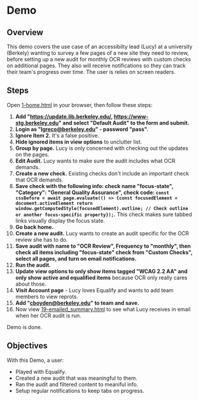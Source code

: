 # Demo 

## Overview

This demo covers the use case of an accessibilty lead (Lucy) at a university (Berkely) wanting to survey a few pages of a new site they need to review, before setting up a new audit for monthly OCR reviews with custom checks on additional pages. They also will receive notifications so they can track their team's progress over time. The user is relies on screen readers.


## Steps
Open [1-home.html](1-home.html) in your browser, then follow these steps:

1. **Add "https://update.lib.berkeley.edu/, https://www-stg.berkeley.edu" and select "Default Audit" to the form and submit.**
2. **Login as "lgreco@berkeley.edu" - password "pass".**
3. **Ignore Item 2.** It's a false positive.
4. **Hide ignored items in view options** to unclutter list.
5. **Group by page.** Lucy is only concerned with checking out the updates on the pages.
6. **Edit Audit.** Lucy wants to make sure the audit includes what OCR demands.
7. **Create a new check.** Existing checks don't include an important check that OCR demands.
8. **Save check with the following info: check name "focus-state", "Category": "General Quality Assurance", check code: `const cssBefore = await page.evaluate(() => {const focusedElement = document.activeElement return window.getComputedStyle(focusedElement).outline; // Check outline or another focus-specific property});`.** This check makes sure tabbed links visually display the focus state.
9. **Go back home.**
10. **Create a new audit.** Lucy wants to create an audit specific for the OCR review she has to do.
11. **Save audit with name to "OCR Review", Frequency to "monthly", then check all items including "focus-state" check from "Custom Checks", select all pages, and turn on email notifications.**
12. **Run the audit.**
13. **Update view options to only show items tagged "WCAG 2.2 AA" and only show active and equalified items** because OCR only really cares about those.
14. **Visit Account page** - Lucy loves Equalify and wants to add team members to view reprots.
15. **Add "cboyden@berkeley.edu" to team and save.** 
16. Now view [19-emailed_summary.html](19-emailed_summary.html) to see what Lucy receives in email when her OCR audit is run.

Demo is done.

## Objectives
With this Demo, a user:
- Played with Equalify.
- Created a new audit that was meaningful to them.
- Ran the audit and filtered content to meaniful info.
- Setup regular notifications to keep tabs on progress.